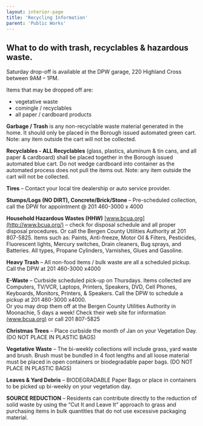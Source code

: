 ```yaml
---
layout: interior-page
title: 'Recycling Information'
parent: 'Public Works'
---
```


## What to do with trash, recyclables & hazardous waste.

Saturday drop-off is available at the DPW garage, 220 Highland Cross between 9AM – 1PM.

Items that may be dropped off are:

* vegetative waste  
* comingle / recyclables  
* all paper / cardboard products

**Garbage / Trash**  is any non-recyclable waste material generated in the home. It should only be placed in the Borough issued automated green cart. Note: any item outside the cart will not be collected.

**Recyclables - ALL Recyclables** (glass, plastics, aluminum & tin cans, and all paper & cardboard) shall be placed together in the Borough issued automated blue cart. Do not wedge cardboard into container as the automated process does not pull the items out.  Note: any item outside the cart will not be collected.

**Tires** – Contact your local tire dealership or auto service provider.

**Stumps/Logs (NO DIRT), Concrete/Brick/Stone** – Pre-scheduled collection, call the DPW for appointment @ 201 460-3000 x 4000

**Household Hazardous Wastes (HHW)** [www.bcua.org](http://www.bcua.org/) – check for disposal schedule and all proper disposal procedures. Or call the Bergen County Utilities Authority at 201 807-5825. Items such as: Paints, Anti-freeze, Motor Oil & Filters, Pesticides, Fluorescent lights, Mercury switches, Drain cleaners, Bug sprays, and Batteries. All types, Propane Cylinders, Varnishes, Glues and Gasoline.

**Heavy Trash** – All non-food items / bulk waste are all a scheduled pickup. Call the DPW at 201 460-3000 x4000

**E-Waste** – Curbside scheduled pick-up on Thursdays. Items collected are Computers, TV/VCR, Laptops, Printers, Speakers, DVD, Cell Phones, Keyboards, Monitors, Printers, & Speakers. Call the DPW to schedule a pickup at 201 460-3000 x4000.  
Or you may drop them off at the Bergen County Utilities Authority in Moonachie, 5 days a week! Check their web site for information [(www.bcua.org)](http://www.bcua.org/) or call 201 807-5825

**Christmas Trees** – Place curbside the month of Jan on your Vegetation Day. (DO NOT PLACE IN PLASTIC BAGS)

**Vegetative Waste** – The bi-weekly collections will include grass, yard waste and brush. Brush must be bundled in 4 foot lengths and all loose material must be placed in open containers or biodegradable paper bags. (DO NOT PLACE IN PLASTIC BAGS)

**Leaves & Yard Debris** – BIODEGRADABLE Paper Bags or place in containers to be picked up bi-weekly on your vegetation day.

**SOURCE REDUCTION** – Residents can contribute directly to the reduction of solid waste by using the “Cut It and Leave It” approach to grass and purchasing items in bulk quantities that do not use excessive packaging material.
